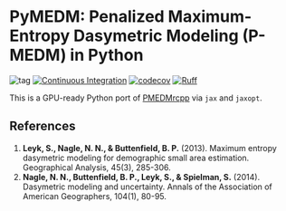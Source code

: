 # PyMEDM: Penalized Maximum-Entropy Dasymetric Modeling (P-MEDM) in Python

![tag](https://img.shields.io/github/v/release/likeness-pop/pymedm?include_prereleases&sort=semver)
[![Continuous Integration](https://github.com/likeness-pop/pymedm/actions/workflows/continuous_integration.yml/badge.svg)](https://github.com/likeness-pop/pymedm/actions/workflows/continuous_integration.yml)
[![codecov](https://codecov.io/gh/likeness-pop/pymedm/branch/develop/graph/badge.svg)](https://codecov.io/gh/likeness-pop/pymedm)
[![Ruff](https://img.shields.io/endpoint?url=https://raw.githubusercontent.com/astral-sh/ruff/main/assets/badge/v2.json)](https://github.com/astral-sh/ruff)

This is a GPU-ready Python port of [PMEDMrcpp](https://bitbucket.org/jovtc/pmedmrcpp/src/master) via `jax` and `jaxopt`. 

## References

1. **Leyk, S., Nagle, N. N., & Buttenfield, B. P.** (2013). Maximum entropy dasymetric modeling for demographic small area estimation. Geographical Analysis, 45(3), 285-306.
2. **Nagle, N. N., Buttenfield, B. P., Leyk, S., & Spielman, S.** (2014). Dasymetric modeling and uncertainty. Annals of the Association of American Geographers, 104(1), 80-95.
